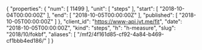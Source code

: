 {
  "properties": {
    "num": [
      11499
    ],
    "unit": [
      "steps"
    ],
    "start": [
      "2018-10-04T00:00:00Z"
    ],
    "end": [
      "2018-10-05T00:00:00Z"
    ],
    "published": [
      "2018-10-05T00:00:00Z"
    ]
  },
  "client_id": "https://www-api.jvt.me/fit",
  "date": "2018-10-05T00:00:00Z",
  "kind": "steps",
  "h": "h-measure",
  "slug": "2018/10/fokbf",
  "aliases": [
    "/mf2/4f161d85-cf92-4a84-b469-cf1bbb4ed186/"
  ]
}

